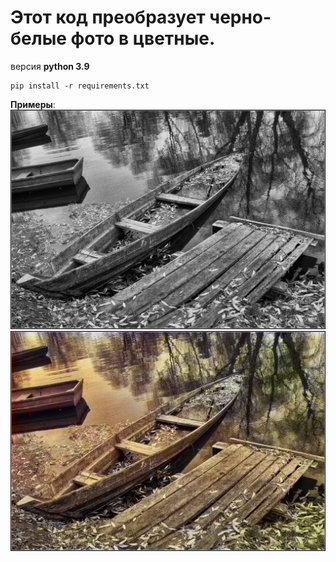 # Этот код преобразует черно-белые фото в цветные.

версия __python 3.9__

```Библиотеки
pip install -r requirements.txt
```

__Примеры__:
![input1](test_input/1.jpg) ![output1](test_output/1.jpg)

